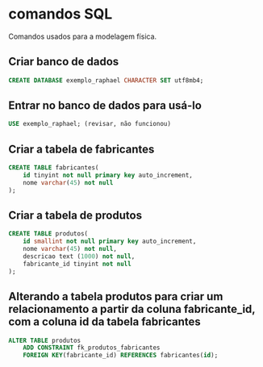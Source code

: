 # comandos SQL 

Comandos usados para a modelagem física.


## Criar banco de dados

```sql
CREATE DATABASE exemplo_raphael CHARACTER SET utf8mb4;
```


## Entrar no banco de dados para usá-lo

```sql
USE exemplo_raphael; (revisar, não funcionou)
```

## Criar a tabela de fabricantes


```sql
CREATE TABLE fabricantes(
    id tinyint not null primary key auto_increment,
    nome varchar(45) not null
);
```


## Criar a tabela de produtos



```sql
CREATE TABLE produtos(
    id smallint not null primary key auto_increment,
    nome varchar(45) not null,
    descricao text (1000) not null,
    fabricante_id tinyint not null
);
```



## Alterando a tabela produtos para criar um relacionamento a partir da coluna fabricante_id, com a coluna id da tabela fabricantes

```sql
ALTER TABLE produtos
    ADD CONSTRAINT fk_produtos_fabricantes
    FOREIGN KEY(fabricante_id) REFERENCES fabricantes(id);
```